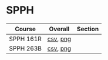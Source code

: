 # SPPH

| Course | Overall | Section |
| ------ | ------- | ------- |
| SPPH 161R | [csv](https://github.com/UCSD-Historical-Enrollment-Data//Users/ryanbatubara/Desktop/2024Spring/blob/main/overall/SPPH%20161R.csv), [png](https://raw.githubusercontent.com/UCSD-Historical-Enrollment-Data//Users/ryanbatubara/Desktop/2024Spring/main/plot_overall/SPPH%20161R.png) |  |
| SPPH 263B | [csv](https://github.com/UCSD-Historical-Enrollment-Data//Users/ryanbatubara/Desktop/2024Spring/blob/main/overall/SPPH%20263B.csv), [png](https://raw.githubusercontent.com/UCSD-Historical-Enrollment-Data//Users/ryanbatubara/Desktop/2024Spring/main/plot_overall/SPPH%20263B.png) |  |
